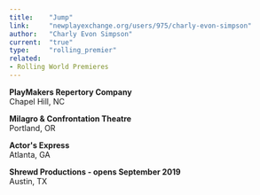 ```yaml
---
title:    "Jump"
link:     "newplayexchange.org/users/975/charly-evon-simpson"
author:   "Charly Evon Simpson"
current:  "true"
type:     "rolling_premier"
related:
- Rolling World Premieres
---
```


**PlayMakers Repertory Company**\
Chapel Hill, NC

**Milagro & Confrontation Theatre**\
Portland, OR

**Actor's Express**\
Atlanta, GA

**Shrewd Productions - opens September 2019**\
Austin, TX
